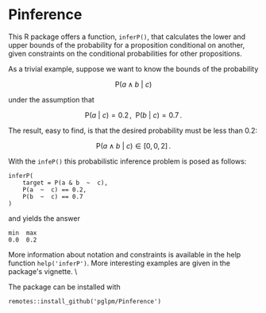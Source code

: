 # Pinference

This R package offers a function, `inferP()`, that calculates the lower and upper bounds of the probability for a proposition conditional on another, given constraints on the conditional probabilities for other propositions.

As a trivial example, suppose we want to know the bounds of the probability

$$
\mathrm{P}(a \land b \:\vert\: c)
$$

under the assumption that

$$
\mathrm{P}(a \:\vert\: c) = 0.2 \,,\enspace
\mathrm{P}(b \:\vert\: c) = 0.7 \,.
$$

The result, easy to find, is that the desired probability must be less than $0.2$:

$$
\mathrm{P}(a \land b \:\vert\: c) \in [0, 0,2] \,.
$$

With the `infeP()` this probabilistic inference problem is posed as follows:
```{r}
inferP(
    target = P(a & b  ~  c),
    P(a  ~  c) == 0.2,
    P(b  ~  c) == 0.7
)
```
and yields the answer
```
min  max
0.0  0.2
```

More information about notation and constraints is available in the help function `help('inferP')`. More interesting examples are given in the package's vignette.
\

The package can be installed with
```
remotes::install_github('pglpm/Pinference')
```

